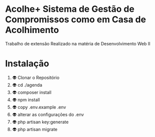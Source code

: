# Acolhe+ Sistema de Gestão de Compromissos como em Casa de Acolhimento

Trabalho de extensão Realizado na matéria de Desenvolvimento Web II

# Instalação

1. 👽 Clonar o Repositório
2. 👽 cd ./agenda
3. 👽 composer install
4. 👽 npm install
5. 👽 copy .env.example .env
6. 👽 alterar as configurações do .env
7. 👽 php artisan key:generate
8. 👽 php artisan migrate
